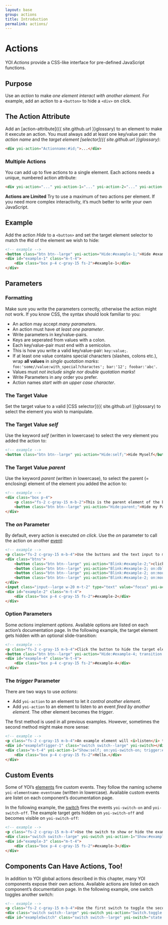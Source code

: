 ```yaml
---
layout: base
group: actions
title: Introduction
permalink: actions/
---
```


# Actions

<p class="intro">YOI <i>Actions</i> provide a CSS-like interface for pre-defined JavaScript functions.</p>

## Purpose

Use an _action_ to make *one element interact with another element*. For example, add an action to a `<button>` to hide a `<div>` on click.

## The Action Attribute

Add an [action-attribute]({{ site.github.url }}glossary) to an element to make it execute an action. You must always add at least one key/value pair: the *action name* and the *target element [selector]({{ site.github.url }}glossary)*:

```html
<div yoi-action="Actionname:#id;">...</div>
```

### Multiple Actions

You can add up to five actions to a single element. Each actions needs a unique, numbered action attribute:

```html
<div yoi-action="..." yoi-action-1="..." yoi-action-2="..." yoi-action-3="..." yoi-action-4="..."></div>
```

<p class="hint hint--primary"><b>Actions are Limited</b> Try to use a maximum of two actions per element. If you need more complex interactivity, it’s much better to write your own JavaScript.</p>

## Example

Add the action _Hide_ to a `<button>` and set the target element selector to match the #id of the element we wish to hide:

```html
<!-- example -->
<button class="btn btn--large" yoi-action="Hide:#example-1;">Hide #example-1</button>
<div id="example-1" class="m-t-4">
    <div class="box p-4 c-gray-15 fs-2">#example-1</div>
</div>
```

## Parameters

### Formatting

<p class="hint hint--primary">Make sure you write the parameters correctly, otherwise the action might not work. If you know CSS, the syntax should look familiar to you:</p>

* An action may accept _many parameters_.
* An action must have _at least one parameter_.
* Write parameters in key/value-pairs.
* Keys are seperated from values with a colon.
* Each key/value-pair must end with a semicolon.
* This is how you write a valid key/value-pair: `key:value;`.
* If at least one value contains special characters (slashes, colons etc.), wrap **all values** in _single quotation marks_: `foo:'some//value:with_special?charactes'; bar:'12'; foobar:'abc'`. 
* Values must _not include single nor double quotation marks_!
* Write Parameters in any order you prefer.
* Action names _start with an upper case character_.

### The Target Value

Set the target value to a valid [CSS selector]({{ site.github.url }}glossary) to select the element you wish to manipulate.

### The Target Value _self_

Use the keyword _self_ (written in lowercase) to select the very element you added the action to:

```html
<!-- example -->
<button class="btn btn--large" yoi-action="Hide:self;">Hide Myself</button>
```

### The Target Value _parent_

Use the keyword _parent_ (written in lowercase), to select the parent (= enclosing) element of the element you added the action to:

```html
<!-- example -->
<div class="box p-4">
    <p class="fs-2 c-gray-15 m-b-2">This is the parent element of the button.</p>
    <button class="btn btn--large" yoi-action="Hide:parent;">Hide my Parent Element</button>
</div>
```

### The _on_ Parameter

By default, every action is executed _on click_. Use the _on_ parameter to call the action on another [event](https://developer.mozilla.org/en-US/docs/Web/Events):

```html
<!-- example -->
<p class="fs-2 c-gray-15 m-b-4">Use the buttons and the text input to make the example target blink:</p>
<div class="btns">
    <button class="btn btn--large" yoi-action="Blink:#example-2;">click</button>
    <button class="btn btn--large" yoi-action="Blink:#example-2; on:dblclick;">double-click</button>
    <button class="btn btn--large" yoi-action="Blink:#example-2; on:mouseover;">mouseover</button>
    <button class="btn btn--large" yoi-action="Blink:#example-2; on:mouseout;">mouseout</button>
</div>
<input class="input--large w-20 m-t-2" type="text" value="focus" yoi-action="Blink:#example-2; on:focus;" />
<div id="example-2" class="m-t-4">
    <div class="box p-4 c-gray-15 fs-2">#example-2</div>
</div>
```

### Option Parameters

Some _actions_ implement _options_. Available options are listed on each action’s documentation page. In the following example, the target element gets hidden with an optional slide-transition:

```html
<!-- example -->
<p class="fs-2 c-gray-15 m-b-4">Click the button to hide the target element with a slide-transition:</p>
<button class="btn btn--large" yoi-action="Hide:#example-4; transition:slideUp;">Hide #example-4</button>
<div id="example-4" class="m-t-4">
    <div class="box p-4 c-gray-15 fs-2">#example-4</div>
</div>
```

### The _trigger_ Parameter

There are two ways to use _actions_:

* Add `yoi-action` to an element to let it *control another element*.
* Add `yoi-action` to an element to listen to an event *fired by another element*. The other element becomes the *trigger*.

The first method is used in all previous examples. However, sometimes the second method might make more sense:

```html
<!-- example -->
<p class="fs-2 c-gray-15 m-b-4">An example element will <i>listen</i> to the <code>yoi-switch-on</code> and <code>yoi-switch-off</code> events and show or hide itself accordingly:</p>
<div id="exampleTrigger-1" class="switch switch--large" yoi-switch></div>
<div class="m-t-4" yoi-action-1="Show:self; on:yoi-switch-on; trigger:#exampleTrigger-1;" yoi-action-2="Hide:self; on:yoi-switch-off; trigger:#exampleTrigger-1;" >
    <div class="box p-4 c-gray-15 fs-2">Hello.</div>
</div>
```

## Custom Events

Some of YOI’s [elements](components/) fire custom events. They follow the naming scheme `yoi-elementname-eventname` (written in lowercase). Available custom events are listet on each component’s documentation page.

In the following example, the [switch](components/switch.html) fires the events `yoi-switch-on` and `yoi-switch-off`. The example target gets hidden on `yoi-switch-off` and becomes visible on `yoi-switch-off`:

```html
<!-- example -->
<p class="fs-2 c-gray-15 m-b-4">Use the switch to show or hide the example target:</p>
<div class="switch switch--large" yoi-switch yoi-action-1="Show:#example-3; on:yoi-switch-on;" yoi-action-2="Hide:#example-3; on:yoi-switch-off;"></div>
<div id="example-3" class="m-t-4">
    <div class="box p-4 c-gray-15 fs-2">#example-3</div>
</div>
```

## Components Can Have Actions, Too!

In addition to YOI global actions described in this chapter, many YOI components expose their own actions. Available actions are listed on each component’s documentation page. In the following example, one switch toggles another switch:

```html
<!-- example -->
<p class="fs-2 c-gray-15 m-b-4">Use the first switch to toggle the second switch:</p>
<div class="switch switch--large" yoi-switch yoi-action="Switch.toggle:#exampleSwitch;"></div>
<div id="exampleSwitch" class="switch switch--large" yoi-switch="state:on;"></div>
```